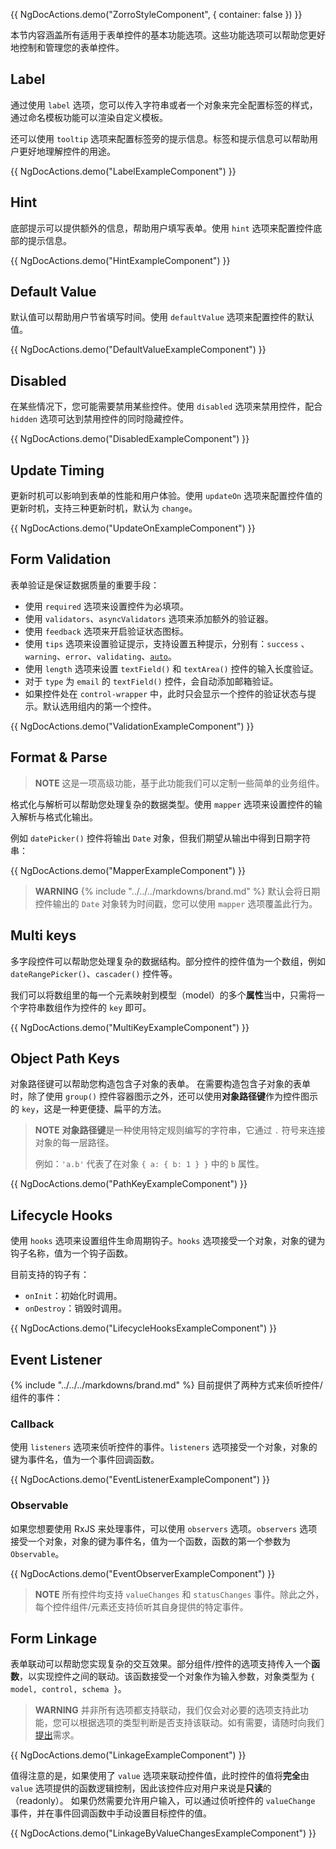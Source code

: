 {{ NgDocActions.demo("ZorroStyleComponent", { container: false }) }}

本节内容涵盖所有适用于表单控件的基本功能选项。这些功能选项可以帮助您更好地控制和管理您的表单控件。

## Label

通过使用 `label` 选项，您可以传入字符串或者一个对象来完全配置标签的样式，通过命名模板功能可以渲染自定义模板。

还可以使用 `tooltip` 选项来配置标签旁的提示信息。标签和提示信息可以帮助用户更好地理解控件的用途。

{{ NgDocActions.demo("LabelExampleComponent") }}

## Hint

底部提示可以提供额外的信息，帮助用户填写表单。使用 `hint` 选项来配置控件底部的提示信息。

{{ NgDocActions.demo("HintExampleComponent") }}

## Default Value

默认值可以帮助用户节省填写时间。使用 `defaultValue` 选项来配置控件的默认值。

{{ NgDocActions.demo("DefaultValueExampleComponent") }}

## Disabled

在某些情况下，您可能需要禁用某些控件。使用 `disabled` 选项来禁用控件，配合 `hidden` 选项可达到禁用控件的同时隐藏控件。

{{ NgDocActions.demo("DisabledExampleComponent") }}

## Update Timing

更新时机可以影响到表单的性能和用户体验。使用 `updateOn` 选项来配置控件值的更新时机，支持三种更新时机，默认为 `change`。

{{ NgDocActions.demo("UpdateOnExampleComponent") }}

## Form Validation

表单验证是保证数据质量的重要手段：

- 使用 `required` 选项来设置控件为必填项。
- 使用 `validators`、`asyncValidators` 选项来添加额外的验证器。
- 使用 `feedback` 选项来开启验证状态图标。
- 使用 `tips` 选项来设置验证提示，支持设置五种提示，分别有：`success` 、`warning`、`error`、`validating`、[`auto`](https://ng.ant.design/components/form/zh#components-form-demo-auto-tips)。
- 使用 `length` 选项来设置 `textField()` 和 `textArea()` 控件的输入长度验证。
- 对于 `type` 为 `email` 的 `textField()` 控件，会自动添加邮箱验证。
- 如果控件处在 `control-wrapper` 中，此时只会显示一个控件的验证状态与提示。默认选用组内的第一个控件。

{{ NgDocActions.demo("ValidationExampleComponent") }}

## Format & Parse

> **NOTE**
> 这是一项高级功能，基于此功能我们可以定制一些简单的业务组件。

格式化与解析可以帮助您处理复杂的数据类型。使用 `mapper` 选项来设置控件的输入解析与格式化输出。

例如 `datePicker()` 控件将输出 `Date` 对象，但我们期望从输出中得到日期字符串：

{{ NgDocActions.demo("MapperExampleComponent") }}

> **WARNING**
> {% include "../../../markdowns/brand.md" %} 默认会将日期控件输出的 `Date` 对象转为时间戳，您可以使用 `mapper` 选项覆盖此行为。

## Multi keys

多字段控件可以帮助您处理复杂的数据结构。部分控件的控件值为一个数组，例如 `dateRangePicker()`、`cascader()` 控件等。

我们可以将数组里的每一个元素映射到模型（model）的多个**属性**当中，只需将一个字符串数组作为控件的 `key` 即可。

{{ NgDocActions.demo("MultiKeyExampleComponent") }}

## Object Path Keys

对象路径键可以帮助您构造包含子对象的表单。
在需要构造包含子对象的表单时，除了使用 `group()` 控件容器图示之外，还可以使用**对象路径键**作为控件图示的 `key`，这是一种更便捷、扁平的方法。

> **NOTE**
> **对象路径键**是一种使用特定规则编写的字符串，它通过 `.` 符号来连接对象的每一层路径。
>
> 例如：`'a.b'` 代表了在对象 `{ a: { b: 1 } }` 中的 `b` 属性。

{{ NgDocActions.demo("PathKeyExampleComponent") }}

## Lifecycle Hooks

使用 `hooks` 选项来设置组件生命周期钩子。`hooks` 选项接受一个对象，对象的键为钩子名称，值为一个钩子函数。

目前支持的钩子有：
- `onInit`：初始化时调用。
- `onDestroy`：销毁时调用。

{{ NgDocActions.demo("LifecycleHooksExampleComponent") }}

## Event Listener

{% include "../../../markdowns/brand.md" %} 目前提供了两种方式来侦听控件/组件的事件：

### Callback

使用 `listeners` 选项来侦听控件的事件。`listeners` 选项接受一个对象，对象的键为事件名，值为一个事件回调函数。

{{ NgDocActions.demo("EventListenerExampleComponent") }}

### Observable

如果您想要使用 RxJS 来处理事件，可以使用 `observers` 选项。`observers` 选项接受一个对象，对象的键为事件名，值为一个函数，函数的第一个参数为 `Observable`。

{{ NgDocActions.demo("EventObserverExampleComponent") }}

> **NOTE**
> 所有控件均支持 `valueChanges` 和 `statusChanges` 事件。除此之外，每个控件组件/元素还支持侦听其自身提供的特定事件。

## Form Linkage

表单联动可以帮助您实现复杂的交互效果。部分组件/控件的选项支持传入一个**函数**，以实现控件之间的联动。该函数接受一个对象作为输入参数，对象类型为 `{ model, control, schema }`。

> **WARNING**
> 并非所有选项都支持联动，我们仅会对必要的选项支持此功能，您可以根据选项的类型判断是否支持该联动。如有需要，请随时向我们[提出](https://github.com/fluent-form/fluent-form/issues)需求。

{{ NgDocActions.demo("LinkageExampleComponent") }}

值得注意的是，如果使用了 `value` 选项来联动控件值，此时控件的值将**完全**由 `value` 选项提供的函数逻辑控制，因此该控件应对用户来说是**只读**的（readonly）。
如果仍然需要允许用户输入，可以通过侦听控件的 `valueChange` 事件，并在事件回调函数中手动设置目标控件的值。

{{ NgDocActions.demo("LinkageByValueChangesExampleComponent") }}
